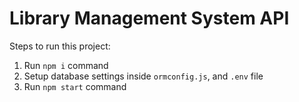 # Library Management System API

Steps to run this project:

1. Run `npm i` command
2. Setup database settings inside `ormconfig.js`, and `.env` file
3. Run `npm start` command
